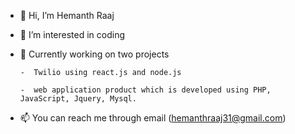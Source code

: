 - 👋 Hi, I’m Hemanth Raaj
- 👀 I’m interested in coding
- 🌱 Currently working on two projects

      -  Twilio using react.js and node.js 
      
      -  web application product which is developed using PHP, JavaScript, Jquery, Mysql. 
- 📫 You can reach me through email (hemanthraaj31@gmail.com)

<!---
hemanth506/hemanth506 is a ✨ special ✨ repository because its `README.md` (this file) appears on your GitHub profile.
You can click the Preview link to take a look at your changes.
--->
